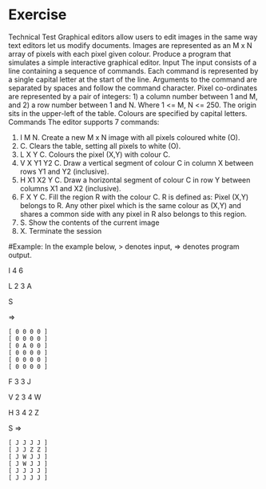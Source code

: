 # Exercise
Technical Test
Graphical editors allow users to edit images in the same way text editors let us modify documents.
Images are represented as an M x N array of pixels with each pixel given colour.
Produce a program that simulates a simple interactive graphical editor.
Input
The input consists of a line containing a sequence of commands. Each command is represented by a
single capital letter at the start of the line. Arguments to the command are separated by spaces and follow
the command character.
Pixel co-ordinates are represented by a pair of integers: 1) a column number between 1 and M, and 2) a
row number between 1 and N. Where 1 <= M, N <= 250. The origin sits in the upper-left of the table.
Colours are specified by capital letters.
Commands
The editor supports 7 commands:
1. I M N. Create a new M x N image with all pixels coloured white (O).
2. C. Clears the table, setting all pixels to white (O).
3. L X Y C. Colours the pixel (X,Y) with colour C.
4. V X Y1 Y2 C. Draw a vertical segment of colour C in column X between rows Y1 and Y2
(inclusive).
5. H X1 X2 Y C. Draw a horizontal segment of colour C in row Y between columns X1 and X2
(inclusive).
6. F X Y C. Fill the region R with the colour C. R is defined as: Pixel (X,Y) belongs to R. Any other
pixel which is the same colour as (X,Y) and shares a common side with any pixel in R also belongs
to this region.
7. S. Show the contents of the current image
8. X. Terminate the session

#Example:
In the example below, > denotes input, => denotes program output.

I 4 6

L 2 3 A

S

=> 
  	
	[ 0 0 0 0 ]
	[ 0 0 0 0 ]
    [ 0 A 0 0 ]
	[ 0 0 0 0 ]
	[ 0 0 0 0 ]
	[ 0 0 0 0 ]

 F 3 3 J
 
 V 2 3 4 W
 
 H 3 4 2 Z
 
 S
 =>
 
	[ J J J J ]
	[ J J Z Z ]
    [ J W J J ]
	[ J W J J ]
	[ J J J J ]
	[ J J J J ]


